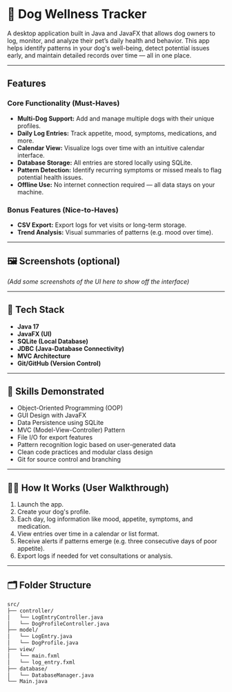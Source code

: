 # 🐶 Dog Wellness Tracker

A desktop application built in Java and JavaFX that allows dog owners to log, monitor, and analyze their pet’s daily health and behavior. This app helps identify patterns in your dog's well-being, detect potential issues early, and maintain detailed records over time — all in one place.

---

## Features

### Core Functionality (Must-Haves)
- **Multi-Dog Support:** Add and manage multiple dogs with their unique profiles.
- **Daily Log Entries:** Track appetite, mood, symptoms, medications, and more.
- **Calendar View:** Visualize logs over time with an intuitive calendar interface.
- **Database Storage:** All entries are stored locally using SQLite.
- **Pattern Detection:** Identify recurring symptoms or missed meals to flag potential health issues.
- **Offline Use:** No internet connection required — all data stays on your machine.

###  Bonus Features (Nice-to-Haves)
- **CSV Export:** Export logs for vet visits or long-term storage.
- **Trend Analysis:** Visual summaries of patterns (e.g. mood over time).

---

## 🖼️ Screenshots (optional)
*(Add some screenshots of the UI here to show off the interface)*

---

## 🧱 Tech Stack

- **Java 17**
- **JavaFX (UI)**
- **SQLite (Local Database)**
- **JDBC (Java-Database Connectivity)**
- **MVC Architecture**
- **Git/GitHub (Version Control)**

---

## 🧠 Skills Demonstrated

- Object-Oriented Programming (OOP)
- GUI Design with JavaFX
- Data Persistence using SQLite
- MVC (Model-View-Controller) Pattern
- File I/O for export features
- Pattern recognition logic based on user-generated data
- Clean code practices and modular class design
- Git for source control and branching

---

## 🚶‍♂️ How It Works (User Walkthrough)

1. Launch the app.
2. Create your dog's profile.
3. Each day, log information like mood, appetite, symptoms, and medication.
4. View entries over time in a calendar or list format.
5. Receive alerts if patterns emerge (e.g. three consecutive days of poor appetite).
6. Export logs if needed for vet consultations or analysis.

---

## 🗂️ Folder Structure

```bash
src/
├── controller/
│   └── LogEntryController.java
│   └── DogProfileController.java
├── model/
│   └── LogEntry.java
│   └── DogProfile.java
├── view/
│   └── main.fxml
│   └── log_entry.fxml
├── database/
│   └── DatabaseManager.java
└── Main.java
